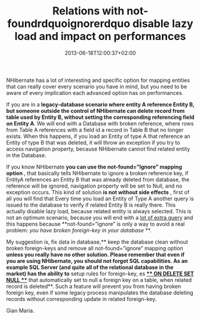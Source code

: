 ﻿---
title: "Relations with not-foundrdquoignorerdquo disable lazy load and impact on performances"
description: ""
date: 2013-06-18T12:00:37+02:00
draft: false
tags: [Nhibernate]
categories: [Nhibernate]
---
NHibernate has a lot of interesting and specific option for mapping entities that can really cover every scenario you have in mind, but you need to be aware of every implication each advanced option has on performances.

If you are in a **legacy-database scenario where entity A reference Entity B, but someone outside the control of NHibernate can delete record from table used by Entity B, without setting the corresponding referencing field on Entity A**. We will end with a Database with broken reference, where rows from Table A references with a field id a record in Table B that no longer exists. When this happens, if you load an Entity of type A that reference an Entity of type B that was deleted, it will throw an exception if you try to access navigation property, because NHibernate cannot find related entity in the Database.

If you know NHibernate  **you can use the not-found=”Ignore” mapping option** , that basically tells NHibernate to ignore a broken reference key, if EntityA references an Entity B that was already deleted from database, the reference will be ignored, navigation property will be set to Null, and no exception occurs. This kind of solution  **is not without side effects** , first of all you will find that Every time you load an Entity of Type A another query is issued to the database to verify if related Entity B is really there. This actually disable lazy load, because related entity is always selected. This is not an optimum scenario, because you will end with a [lot of extra query](http://www.niceideas.ch/roller2/badtrash/entry/hibernate_s_not_found_ignore) and this happens because **not-found=”ignore” is only a way to avoid a real problem: *you have broken foreign-key in your database* **.

My suggestion is, fix data in database,** keep the database clean without broken foreign-keys and remove all not-found=”ignore” mapping option **unless you really have no other solution. Please remember that even if you are using NHibernate, you should not forget SQL capabilities. As an example SQL Server (and quite all of the relational database in the market) has the ability to** setup rules for foreign-key, es  **[** ON DELETE SET NULL **](http://msdn.microsoft.com/en-us/library/ms186973%28v=sql.105%29.aspx)** that automatically set to null a foreign key on a table, when related record is deleted**. Such a feature will prevent you from having broken foreign key, even if some legacy process manipulates the database deleting records without corresponding update in related foreign-key.

Gian Maria.
